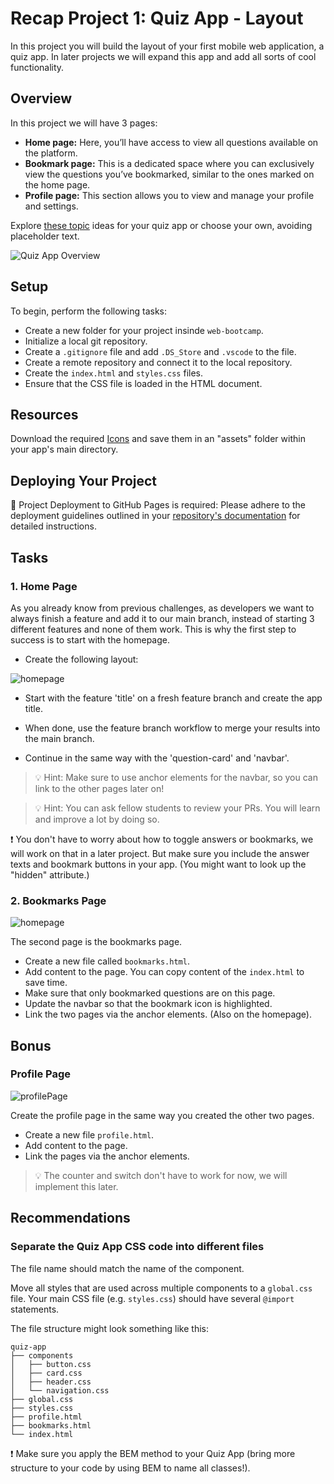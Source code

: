 # Recap Project 1: Quiz App - Layout

In this project you will build the layout of your first mobile web application, a quiz app. In later
projects we will expand this app and add all sorts of cool functionality.

## Overview

In this project we will have 3 pages:

- **Home page:** Here, you’ll have access to view all questions available on the platform.
- **Bookmark page:** This is a dedicated space where you can exclusively view the questions you’ve bookmarked, similar to the ones marked on the home page.
- **Profile page:** This section allows you to view and manage your profile and settings.

Explore [these topic](./assets/topics.md) ideas for your quiz app or choose your own, avoiding placeholder text.

![Quiz App Overview](./assets/overview.png)

## Setup

To begin, perform the following tasks:

- Create a new folder for your project insinde `web-bootcamp`.
- Initialize a local git repository.
- Create a `.gitignore` file and add `.DS_Store` and `.vscode` to the file.
- Create a remote repository and connect it to the local repository.
- Create the `index.html` and `styles.css` files.
- Ensure that the CSS file is loaded in the HTML document.

## Resources

Download the required [Icons](https://lucide.dev/icons/) and save them in an "assets" folder within your app's main directory.

## Deploying Your Project

🚀 Project Deployment to GitHub Pages is required: Please adhere to the deployment guidelines outlined in your [repository's documentation](https://github.com/wd-bootcamp/cohort-template/blob/main/docs/deployment-github-pages.md) for detailed instructions.

## Tasks

### 1. Home Page

As you already know from previous challenges, as developers we want to always finish a feature and
add it to our main branch, instead of starting 3 different features and none of them work. This is
why the first step to success is to start with the homepage.

- Create the following layout:

![homepage](assets/homepage.png)

- Start with the feature 'title' on a fresh feature branch and create the app title.

- When done, use the feature branch workflow to merge your results into the main branch.
- Continue in the same way with the 'question-card' and 'navbar'.

> 💡 Hint: Make sure to use anchor elements for the navbar, so you can link to the other pages later
> on!

> 💡 Hint: You can ask fellow students to review your PRs. You will learn and improve a
> lot by doing so.

❗️ You don't have to worry about how to toggle answers or bookmarks, we will work on that in a
later project. But make sure you include the answer texts and bookmark buttons in your app. (You
might want to look up the "hidden" attribute.)

### 2. Bookmarks Page

![homepage](./assets/bookmarkpage.png)

The second page is the bookmarks page.

- Create a new file called `bookmarks.html`.
- Add content to the page. You can copy content of the `index.html` to save time.
- Make sure that only bookmarked questions are on this page.
- Update the navbar so that the bookmark icon is highlighted.
- Link the two pages via the anchor elements. (Also on the homepage).

## Bonus

### Profile Page

![profilePage](./assets/profilepage.png)

Create the profile page in the same way you created the other two pages.

- Create a new file `profile.html`.
- Add content to the page.
- Link the pages via the anchor elements.

> 💡 The counter and switch don't have to work for now, we will implement this later.

## Recommendations

### Separate the Quiz App CSS code into different files

The file name should match the name of the
component.

Move all styles that are used across multiple components to a `global.css` file. Your main CSS file (e.g. `styles.css`) should have several `@import` statements.

The file structure might look something like this:

```
quiz-app
├── components
│   ├── button.css
│   ├── card.css
│   ├── header.css
│   └── navigation.css
├── global.css
├── styles.css
├── profile.html
├── bookmarks.html
└── index.html
```

❗️ Make sure you apply the BEM method to your Quiz App (bring more structure to your code by using BEM to name all classes!).

